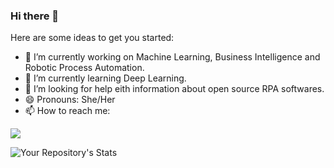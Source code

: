 ### Hi there 👋

Here are some ideas to get you started:

- 🔭 I’m currently working on Machine Learning, Business Intelligence and Robotic Process Automation.
- 🌱 I’m currently learning Deep Learning.
- 🤔 I’m looking for help eith information about open source RPA softwares. 
- 😄 Pronouns: She/Her
- 📫 How to reach me: 



<img src="https://img.shields.io/badge/TensorFlow-FF6F00?style=for-the-badge&logo=tensorflow&logoColor=white" />

![Your Repository's Stats](https://github-readme-stats.vercel.app/api?username=NishithaRamesh&show_icons=true&theme=tokyonight)
